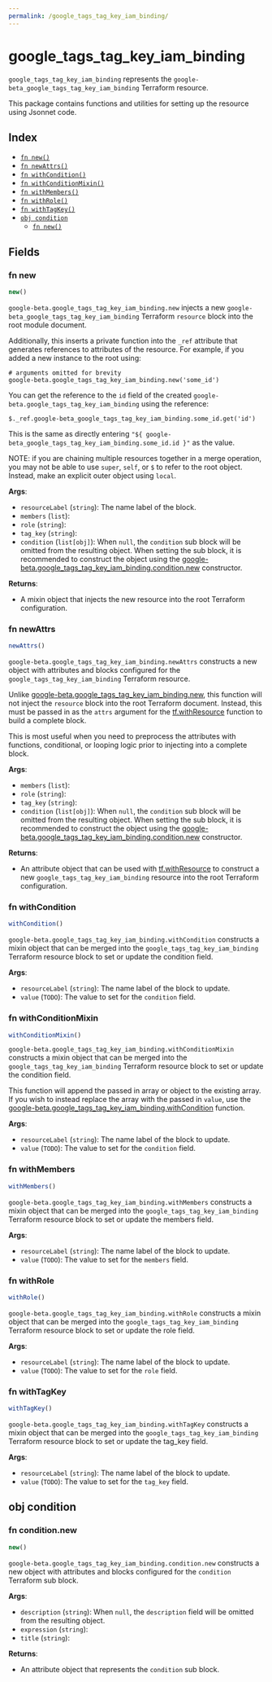 ```yaml
---
permalink: /google_tags_tag_key_iam_binding/
---
```


# google_tags_tag_key_iam_binding

`google_tags_tag_key_iam_binding` represents the `google-beta_google_tags_tag_key_iam_binding` Terraform resource.



This package contains functions and utilities for setting up the resource using Jsonnet code.


## Index

* [`fn new()`](#fn-new)
* [`fn newAttrs()`](#fn-newattrs)
* [`fn withCondition()`](#fn-withcondition)
* [`fn withConditionMixin()`](#fn-withconditionmixin)
* [`fn withMembers()`](#fn-withmembers)
* [`fn withRole()`](#fn-withrole)
* [`fn withTagKey()`](#fn-withtagkey)
* [`obj condition`](#obj-condition)
  * [`fn new()`](#fn-conditionnew)

## Fields

### fn new

```ts
new()
```


`google-beta.google_tags_tag_key_iam_binding.new` injects a new `google-beta_google_tags_tag_key_iam_binding` Terraform `resource`
block into the root module document.

Additionally, this inserts a private function into the `_ref` attribute that generates references to attributes of the
resource. For example, if you added a new instance to the root using:

    # arguments omitted for brevity
    google-beta.google_tags_tag_key_iam_binding.new('some_id')

You can get the reference to the `id` field of the created `google-beta.google_tags_tag_key_iam_binding` using the reference:

    $._ref.google-beta_google_tags_tag_key_iam_binding.some_id.get('id')

This is the same as directly entering `"${ google-beta_google_tags_tag_key_iam_binding.some_id.id }"` as the value.

NOTE: if you are chaining multiple resources together in a merge operation, you may not be able to use `super`, `self`,
or `$` to refer to the root object. Instead, make an explicit outer object using `local`.

**Args**:
  - `resourceLabel` (`string`): The name label of the block.
  - `members` (`list`): 
  - `role` (`string`): 
  - `tag_key` (`string`): 
  - `condition` (`list[obj]`):  When `null`, the `condition` sub block will be omitted from the resulting object. When setting the sub block, it is recommended to construct the object using the [google-beta.google_tags_tag_key_iam_binding.condition.new](#fn-googletagstagkeyiambindingconditionnew) constructor.

**Returns**:
- A mixin object that injects the new resource into the root Terraform configuration.


### fn newAttrs

```ts
newAttrs()
```


`google-beta.google_tags_tag_key_iam_binding.newAttrs` constructs a new object with attributes and blocks configured for the `google_tags_tag_key_iam_binding`
Terraform resource.

Unlike [google-beta.google_tags_tag_key_iam_binding.new](#fn-googletagstagkeyiambindingnew), this function will not inject the `resource`
block into the root Terraform document. Instead, this must be passed in as the `attrs` argument for the
[tf.withResource](https://github.com/tf-libsonnet/core/tree/main/docs#fn-withresource) function to build a complete block.

This is most useful when you need to preprocess the attributes with functions, conditional, or looping logic prior to
injecting into a complete block.

**Args**:
  - `members` (`list`): 
  - `role` (`string`): 
  - `tag_key` (`string`): 
  - `condition` (`list[obj]`):  When `null`, the `condition` sub block will be omitted from the resulting object. When setting the sub block, it is recommended to construct the object using the [google-beta.google_tags_tag_key_iam_binding.condition.new](#fn-googletagstagkeyiambindingconditionnew) constructor.

**Returns**:
  - An attribute object that can be used with [tf.withResource](https://github.com/tf-libsonnet/core/tree/main/docs#fn-withresource) to construct a new `google_tags_tag_key_iam_binding` resource into the root Terraform configuration.


### fn withCondition

```ts
withCondition()
```

`google-beta.google_tags_tag_key_iam_binding.withCondition` constructs a mixin object that can be merged into the `google_tags_tag_key_iam_binding`
Terraform resource block to set or update the condition field.



**Args**:
  - `resourceLabel` (`string`): The name label of the block to update.
  - `value` (`TODO`): The value to set for the `condition` field.


### fn withConditionMixin

```ts
withConditionMixin()
```

`google-beta.google_tags_tag_key_iam_binding.withConditionMixin` constructs a mixin object that can be merged into the `google_tags_tag_key_iam_binding`
Terraform resource block to set or update the condition field.

This function will append the passed in array or object to the existing array. If you wish
to instead replace the array with the passed in `value`, use the [google-beta.google_tags_tag_key_iam_binding.withCondition](TODO)
function.


**Args**:
  - `resourceLabel` (`string`): The name label of the block to update.
  - `value` (`TODO`): The value to set for the `condition` field.


### fn withMembers

```ts
withMembers()
```

`google-beta.google_tags_tag_key_iam_binding.withMembers` constructs a mixin object that can be merged into the `google_tags_tag_key_iam_binding`
Terraform resource block to set or update the members field.



**Args**:
  - `resourceLabel` (`string`): The name label of the block to update.
  - `value` (`TODO`): The value to set for the `members` field.


### fn withRole

```ts
withRole()
```

`google-beta.google_tags_tag_key_iam_binding.withRole` constructs a mixin object that can be merged into the `google_tags_tag_key_iam_binding`
Terraform resource block to set or update the role field.



**Args**:
  - `resourceLabel` (`string`): The name label of the block to update.
  - `value` (`TODO`): The value to set for the `role` field.


### fn withTagKey

```ts
withTagKey()
```

`google-beta.google_tags_tag_key_iam_binding.withTagKey` constructs a mixin object that can be merged into the `google_tags_tag_key_iam_binding`
Terraform resource block to set or update the tag_key field.



**Args**:
  - `resourceLabel` (`string`): The name label of the block to update.
  - `value` (`TODO`): The value to set for the `tag_key` field.


## obj condition



### fn condition.new

```ts
new()
```


`google-beta.google_tags_tag_key_iam_binding.condition.new` constructs a new object with attributes and blocks configured for the `condition`
Terraform sub block.



**Args**:
  - `description` (`string`):  When `null`, the `description` field will be omitted from the resulting object.
  - `expression` (`string`): 
  - `title` (`string`): 

**Returns**:
  - An attribute object that represents the `condition` sub block.
